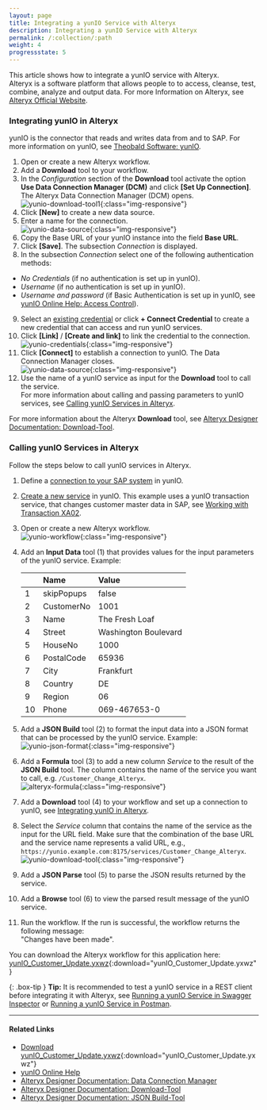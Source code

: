 ```yaml
---
layout: page
title: Integrating a yunIO Service with Alteryx
description: Integrating a yunIO Service with Alteryx
permalink: /:collection/:path
weight: 4
progressstate: 5
---
```



This article shows how to integrate a yunIO service with Alteryx.<br>
Alteryx is a software platform that allows people to to access, cleanse, test, combine, analyze and output data. 
For more Information on Alteryx, see [Alteryx Official Website](https://www.alteryx.com/).

### Integrating yunIO in Alteryx

yunIO is the connector that reads and writes data from and to SAP.
For more information on yunIO, see [Theobald Software: yunIO](https://theobald-software.com/en/yunio/).

1. Open or create a new Alteryx workflow.
2. Add a **Download** tool to your workflow.
3. In the *Configuration* section of the **Download** tool activate the option **Use Data Connection Manager (DCM)** and click **[Set Up Connection]**. The Alteryx Data Connection Manager (DCM) opens.
![yunio-download-tool1](/img/contents/yunio/yunio-download-tool1.png){:class="img-responsive"}
4. Click **[New]** to create a new data source.
5. Enter a name for the connection.<br>
![yunio-data-source](/img/contents/yunio/yunIO-data-source.png){:class="img-responsive"}
6. Copy the Base URL of your yunIO instance into the field **Base URL**.
7. Click **[Save]**. The subsection *Connection* is displayed.
8. In the subsection *Connection* select one of the following authentication methods: <br>
- *No Credentials* (if no authentication is set up in yunIO).
- *Username* (if no authentication is set up in yunIO).
- *Username and password* (if Basic Authentication is set up in yunIO, see [yunIO Online Help: Access Control](https://help.theobald-software.com/en/yunio/access-control#global-access-control)).
9. Select an [existing credential](#creating-credentials) or click **+ Connect Credential** to create a new credential that can access and run yunIO services.
10. Click **[Link]** / **[Create and link]** to link the credential to the connection.<br>
![yunio-credentials](/img/contents/yunio/yunio-credentials.png){:class="img-responsive"}
11. Click **[Connect]** to establish a connection to yunIO. The Data Connection Manager closes.<br>
![yunio-data-source](/img/contents/yunio/yunIO-data-source-connect.png){:class="img-responsive"}
12. Use the name of a yunIO service as input for the **Download** tool to call the service. <br>
For more information about calling and passing parameters to yunIO services, see [Calling yunIO Services in Alteryx](#calling-yunio-services-in-alteryx).

For more information about the Alteryx **Download** tool, see [Alteryx Designer Documentation: Download-Tool](https://help.alteryx.com/20231/designer/download-tool).

<!---
{: .box-note }
**Note:** The Alteryx Data Connection Manager is available as of Alteryx Designer version 2021.4. 
-->

### Calling yunIO Services in Alteryx

Follow the steps below to call yunIO services in Alteryx.<br>

1. Define a [connection to your SAP system](https://help.theobald-software.com/en/yunio/sap-connection) in yunIO. 
2. [Create a new service](https://help.theobald-software.com/en/yunio/getting-started#creating-a-service) in yunIO.
This example uses a yunIO transaction service, that changes customer master data in SAP, see [Working with Transaction XA02](https://kb.theobald-software.com/yunio/transaction-xa02).<br>
3. Open or create a new Alteryx workflow.<br>
![yunio-workflow](/img/contents/yunio/yunIO-workflow.png){:class="img-responsive"}
4. Add an **Input Data** tool (1) that provides values for the input parameters of the yunIO service. Example:

	|  | Name | Value |
	| :------ |:--- | :--- |
	| 1 | skipPopups | false |
	| 2 | CustomerNo | 1001 |
	| 3 | Name | The Fresh Loaf |
	| 4 | Street | Washington Boulevard |
	| 5 | HouseNo | 1000 |
	| 6 | PostalCode | 65936 |
	| 7 | City | Frankfurt |
	| 8 | Country | DE |
	| 9 | Region | 06 |
	| 10 | Phone | 069-467653-0 |

5. Add a **JSON Build** tool (2) to format the input data into a JSON format that can be processed by the yunIO service. Example:<br>
![yunio-json-format](/img/contents/yunio/yunio-json-format.png){:class="img-responsive"}
6. Add a **Formula** tool (3) to add a new column *Service* to the result of the **JSON Build** tool. 
The column contains the name of the service you want to call, e.g. `/Customer_Change_Alteryx`.<br>
![alteryx-formula](/img/contents/yunio/alteryx-formula.png){:class="img-responsive"}
7. Add a **Download** tool (4) to your workflow and set up a connection to yunIO, see [Integrating yunIO in Alteryx](#integrating-yunio-in-alteryx). 
8. Select the *Service* column that contains the name of the service as the input for the URL field. Make sure that the combination of the base URL and the service name represents a valid URL, e.g., `https://yunio.example.com:8175/services/Customer_Change_Alteryx`.<br>
![yunio-download-tool](/img/contents/yunio/yunio-download-tool.png){:class="img-responsive"}
8. Add a **JSON Parse** tool (5) to parse the JSON results returned by the service. 
9. Add a **Browse** tool (6) to view the parsed result message of the yunIO service. 
10. Run the workflow. If the run is successful, the workflow returns the following message:<br>
"Changes have been made".

You can download the Alteryx workflow for this application here: [yunIO_Customer_Update.yxwz](/files/yunio/yunIO_Customer_Update.yxwz){:download="yunIO_Customer_Update.yxwz"}

{: .box-tip }
**Tip:** It is recommended to test a yunIO service in a REST client before integrating it with Alteryx, see [Running a yunIO Service in Swagger Inspector](https://kb.theobald-software.com/yunio/running-a-yunio-service-in-swagger-inspector) or [Running a yunIO Service in Postman](https://kb.theobald-software.com/yunio/running-a-yunio-service-in-postman). 

<!--- The service uses the following input parameters:<br>
- skipPopups (this is a default parameter that is used by every service)
- CustomerNo
- Name
- Street
- HouseNo
- PostalCode
- City
- Country
- Region
- Phone 

```json
{
	 "skipPopups": "false",
	 "CustomerNo": "1001",
	 "Name": "The Fresh Loaf",
	 "Street": "Washington Boulevard",
	 "HouseNo": "1000",
	 "PostalCode": "65936",
	 "City": "Frankfurt",
	 "Country": "DE",
	 "Region": "06",
	 "Phone": "069-467653-0"
}
```-->

******

#### Related Links
- [Download yunIO_Customer_Update.yxwz](/files/yunio/yunIO_Customer_Update.yxwz){:download="yunIO_Customer_Update.yxwz"}
- [yunIO Online Help](https://help.theobald-software.com/en/yunio/index)
- [Alteryx Designer Documentation: Data Connection Manager](https://help.alteryx.com/20231/designer/dcm-designer)
- [Alteryx Designer Documentation: Download-Tool](https://help.alteryx.com/20231/designer/download-tool)
- [Alteryx Designer Documentation: JSON Build-Tool](https://help.alteryx.com/20231/designer/json-build-tool)
